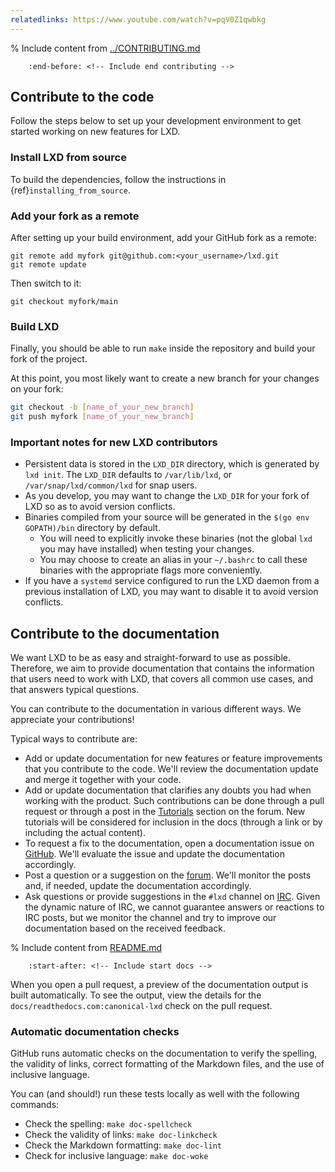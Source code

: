 ```yaml
---
relatedlinks: https://www.youtube.com/watch?v=pqV0Z1qwbkg
---
```


% Include content from [../CONTRIBUTING.md](../CONTRIBUTING.md)
```{include} ../CONTRIBUTING.md
    :end-before: <!-- Include end contributing -->
```

## Contribute to the code

Follow the steps below to set up your development environment to get started working on new features for LXD.

### Install LXD from source

To build the dependencies, follow the instructions in {ref}`installing_from_source`.

### Add your fork as a remote

After setting up your build environment, add your GitHub fork as a remote:

    git remote add myfork git@github.com:<your_username>/lxd.git
    git remote update

Then switch to it:

    git checkout myfork/main

### Build LXD

Finally, you should be able to run `make` inside the repository and build your fork of the project.

At this point, you most likely want to create a new branch for your changes on your fork:

```bash
git checkout -b [name_of_your_new_branch]
git push myfork [name_of_your_new_branch]
```

### Important notes for new LXD contributors

- Persistent data is stored in the `LXD_DIR` directory, which is generated by `lxd init`.
  The `LXD_DIR` defaults to `/var/lib/lxd`, or `/var/snap/lxd/common/lxd` for snap users.
- As you develop, you may want to change the `LXD_DIR` for your fork of LXD so as to avoid version conflicts.
- Binaries compiled from your source will be generated in the `$(go env GOPATH)/bin` directory by default.
   - You will need to explicitly invoke these binaries (not the global `lxd` you may have installed) when testing your changes.
   - You may choose to create an alias in your `~/.bashrc` to call these binaries with the appropriate flags more conveniently.
- If you have a `systemd` service configured to run the LXD daemon from a previous installation of LXD, you may want to disable it to avoid version conflicts.

## Contribute to the documentation

We want LXD to be as easy and straight-forward to use as possible.
Therefore, we aim to provide documentation that contains the information that users need to work with LXD, that covers all common use cases, and that answers typical questions.

You can contribute to the documentation in various different ways.
We appreciate your contributions!

Typical ways to contribute are:

- Add or update documentation for new features or feature improvements that you contribute to the code.
  We'll review the documentation update and merge it together with your code.
- Add or update documentation that clarifies any doubts you had when working with the product.
  Such contributions can be done through a pull request or through a post in the [Tutorials](https://discourse.ubuntu.com/c/lxd/tutorials/146) section on the forum.
  New tutorials will be considered for inclusion in the docs (through a link or by including the actual content).
- To request a fix to the documentation, open a documentation issue on [GitHub](https://github.com/canonical/lxd/issues).
  We'll evaluate the issue and update the documentation accordingly.
- Post a question or a suggestion on the [forum](https://discourse.ubuntu.com/c/lxd/126).
  We'll monitor the posts and, if needed, update the documentation accordingly.
- Ask questions or provide suggestions in the `#lxd` channel on [IRC](https://web.libera.chat/#lxd).
  Given the dynamic nature of IRC, we cannot guarantee answers or reactions to IRC posts, but we monitor the channel and try to improve our documentation based on the received feedback.

% Include content from [README.md](README.md)
```{include} README.md
    :start-after: <!-- Include start docs -->
```

When you open a pull request, a preview of the documentation output is built automatically.
To see the output, view the details for the `docs/readthedocs.com:canonical-lxd` check on the pull request.

### Automatic documentation checks

GitHub runs automatic checks on the documentation to verify the spelling, the validity of links, correct formatting of the Markdown files, and the use of inclusive language.

You can (and should!) run these tests locally as well with the following commands:

- Check the spelling: `make doc-spellcheck`
- Check the validity of links: `make doc-linkcheck`
- Check the Markdown formatting: `make doc-lint`
- Check for inclusive language: `make doc-woke`
